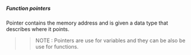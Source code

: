 ##### Function pointers

Pointer contains the memory address and is given a data type that describes where it points.

>> NOTE : Pointers are use for variables and they can be also be use for functions.
